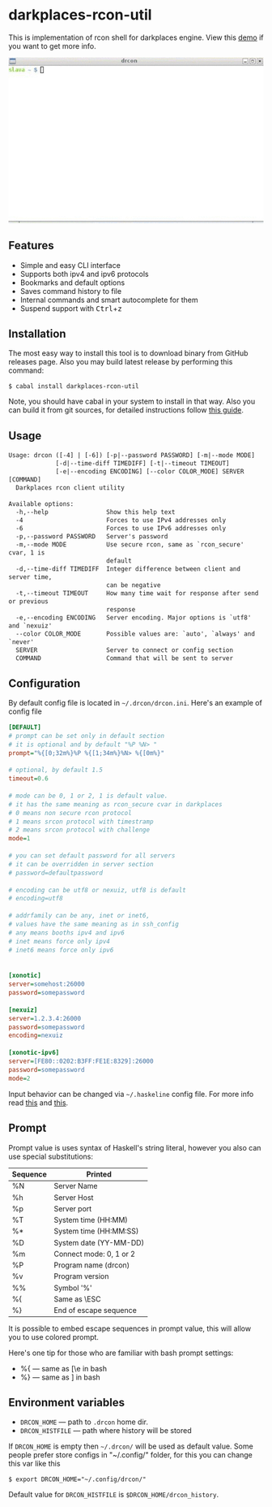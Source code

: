 # darkplaces-rcon-util

This is implementation of rcon shell for darkplaces engine.
View this [demo] if you want to get more info.

![Simple demo][demogif]

## Features

* Simple and easy CLI interface
* Supports both ipv4 and ipv6 protocols
* Bookmarks and default options
* Saves command history to file
* Internal commands and smart autocomplete for them
* Suspend support with <kbd>Ctrl</kbd>+<kbd>z</kdb>

## Installation

The most easy way to install this tool is to download
binary from GitHub releases page. Also you may build latest
release by performing this command:

    $ cabal install darkplaces-rcon-util

Note, you should have cabal in your system to install in that way.
Also you can build it from git sources, for detailed instructions
follow [this guide][git build].

## Usage

    Usage: drcon ([-4] | [-6]) [-p|--password PASSWORD] [-m|--mode MODE]
                 [-d|--time-diff TIMEDIFF] [-t|--timeout TIMEOUT]
                 [-e|--encoding ENCODING] [--color COLOR_MODE] SERVER [COMMAND]
      Darkplaces rcon client utility

    Available options:
      -h,--help                Show this help text
      -4                       Forces to use IPv4 addresses only
      -6                       Forces to use IPv6 addresses only
      -p,--password PASSWORD   Server's password
      -m,--mode MODE           Use secure rcon, same as `rcon_secure' cvar, 1 is
                               default
      -d,--time-diff TIMEDIFF  Integer difference between client and server time,
                               can be negative
      -t,--timeout TIMEOUT     How many time wait for response after send or previous
                               response
      -e,--encoding ENCODING   Server encoding. Major options is `utf8' and `nexuiz'
      --color COLOR_MODE       Possible values are: `auto', `always' and `never'
      SERVER                   Server to connect or config section
      COMMAND                  Command that will be sent to server


## Configuration

By default config file is located in `~/.drcon/drcon.ini`.
Here's an example of config file

```ini
[DEFAULT]
# prompt can be set only in default section
# it is optional and by default "%P %N> "
prompt="%{[0;32m%}%P %{[1;34m%}%N> %{[0m%}"

# optional, by default 1.5
timeout=0.6

# mode can be 0, 1 or 2, 1 is default value.
# it has the same meaning as rcon_secure cvar in darkplaces
# 0 means non secure rcon protocol
# 1 means srcon protocol with timestramp
# 2 means srcon protocol with challenge
mode=1

# you can set default password for all servers
# it can be overridden in server section
# password=defaultpassword

# encoding can be utf8 or nexuiz, utf8 is default
# encoding=utf8

# addrfamily can be any, inet or inet6,
# values have the same meaning as in ssh_config
# any means booths ipv4 and ipv6
# inet means force only ipv4
# inet6 means force only ipv6


[xonotic]
server=somehost:26000
password=somepassword

[nexuiz]
server=1.2.3.4:26000
password=somepassword
encoding=nexuiz

[xonotic-ipv6]
server=[FE80::0202:B3FF:FE1E:8329]:26000
password=somepassword
mode=2
```
Input behavior can be changed via `~/.haskeline` config file. For more info
read [this][haskeline config] and [this][haskeline bind].

## Prompt

Prompt value is uses syntax of Haskell's string literal, however you also
can use special substitutions:

| Sequence | Printed                 |
| -------- | ----------------------- |
| %N       | Server Name             |
| %h       | Server Host             |
| %p       | Server port             |
| %T       | System time (HH:MM)     |
| %*       | System time (HH:MM:SS)  |
| %D       | System date (YY-MM-DD)  |
| %m       | Connect mode: 0, 1 or 2 |
| %P       | Program name (drcon)    |
| %v       | Program version         |
| %%       | Symbol '%'              |
| %{       | Same as \ESC            |
| %}       | End of escape sequence  |

It is possible to embed escape sequences in prompt value, this will allow you
to use colored prompt.

Here's one tip for those who are familiar with bash prompt settings:

* %{  &mdash; same as \[\e in bash
* %}  &mdash; same as \] in bash

## Environment variables

* `DRCON_HOME` &mdash; path to `.drcon` home dir.
* `DRCON_HISTFILE` &mdash; path where history will be stored

If `DRCON_HOME` is empty then `~/.drcon/` will be used as default value.
Some people prefer store configs in "~/.config/" folder, for this you can
change this var like this

    $ export DRCON_HOME="~/.config/drcon/"

Default value for `DRCON_HISTFILE` is `$DRCON_HOME/drcon_history`.


[demo]: https://asciinema.org/a/20146
[demogif]: ./demo.gif
[git build]:  ../README.md#building-from-source
[haskeline config]: http://trac.haskell.org/haskeline/wiki/UserPrefs
[haskeline bind]: http://trac.haskell.org/haskeline/wiki/CustomKeyBindings
[string literal]: http://book.realworldhaskell.org/read/characters-strings-and-escaping-rules.html#escapes.escape
